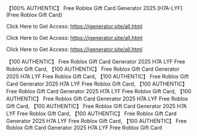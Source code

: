 【100% AUTHENTIC】 Free Roblox Gift Card Generator 2025 [H7A-LYF] (Free Roblox Gift Card)

Click Here to Get Access: https://igenerator.site/all.html

Click Here to Get Access: https://igenerator.site/all.html

Click Here to Get Access: https://igenerator.site/all.html

【100 AUTHENTIC】 Free Roblox Gift Card Generator 2025 H7A LYF Free Roblox Gift Card, 【100 AUTHENTIC】 Free Roblox Gift Card Generator 2025 H7A LYF Free Roblox Gift Card, 【100 AUTHENTIC】 Free Roblox Gift Card Generator 2025 H7A LYF Free Roblox Gift Card, 【100 AUTHENTIC】 Free Roblox Gift Card Generator 2025 H7A LYF Free Roblox Gift Card, 【100 AUTHENTIC】 Free Roblox Gift Card Generator 2025 H7A LYF Free Roblox Gift Card, 【100 AUTHENTIC】 Free Roblox Gift Card Generator 2025 H7A LYF Free Roblox Gift Card, 【100 AUTHENTIC】 Free Roblox Gift Card Generator 2025 H7A LYF Free Roblox Gift Card, 【100 AUTHENTIC】 Free Roblox Gift Card Generator 2025 H7A LYF Free Roblox Gift Card
